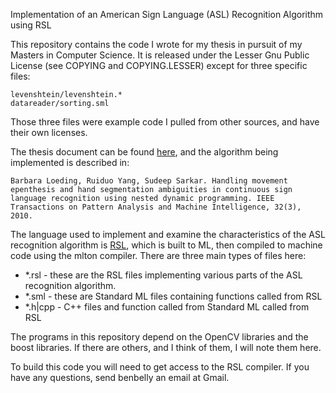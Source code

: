 Implementation of an American Sign Language (ASL) Recognition Algorithm using RSL

This repository contains the code I wrote for my thesis in pursuit of my Masters in Computer Science. It is released under the Lesser Gnu Public License (see COPYING and COPYING.LESSER) except for three specific files:

    levenshtein/levenshtein.*
    datareader/sorting.sml

Those three files were example code I pulled from other sources, and have their own licenses.


The thesis document can be found [here](https://ritdml.rit.edu/handle/1850/14475 "Evaluation of RSL history as a tool for assistance in the development and evaluation of computer vision algorithms"), and the algorithm being implemented is described in:

    Barbara Loeding, Ruiduo Yang, Sudeep Sarkar. Handling movement epenthesis and hand segmentation ambiguities in continuous sign language recognition using nested dynamic programming. IEEE Transactions on Pattern Analysis and Machine Intelligence, 32(3), 2010.

The language used to implement and examine the characteristics of the ASL recognition algorithm is [RSL](https://ritdml.rit.edu/bitstream/handle/1850/13886/RZanibbiArticle03-2011.pdf?sequence=1 "RSL"), which is built to ML, then compiled to machine code using the mlton compiler. There are three main types of files here:

* *.rsl - these are the RSL files implementing various parts of the ASL recognition algorithm.
* *.sml - these are Standard ML files containing functions called from RSL
* *.h|cpp - C++ files and function called from Standard ML called from RSL

The programs in this repository depend on the OpenCV libraries and the boost libraries. If there are others, and I think of them, I will note them here.

To build this code you will need to get access to the RSL compiler. If you have any questions, send benbelly an email at Gmail.


